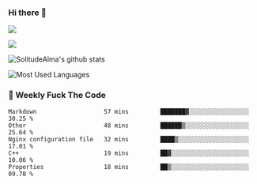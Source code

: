 ### Hi there 👋
<p>
  <img src="https://apibug.cn/api/ipqm/?wd=欢迎来到SolitudeAlma's的Github&apiKey=bbde50c3889b61ef936d4e336dd22ed0" />
</p>

<p>
  <a href="https://count.getloli.com/"><img src="https://count.getloli.com/get/@:solitudealma"></a>
</p>

![SolitudeAlma's github stats](https://github-readme-stats.vercel.app/api?username=solitudealma&show_icons=true&theme=radical)

![Most Used Languages](https://github-readme-stats.vercel.app/api/top-langs/?username=solitudealma&layout=compact&hide_border=true&theme=dark)
<!-- ![visitors](https://visitor-badge.glitch.me/badge?page_id=solitudealma.solitudealma.id) -->


### :dart: Weekly Fuck The Code

<!--START_SECTION:waka-->
```text
Markdown                   57 mins         ███████▓░░░░░░░░░░░░░░░░░   30.25 % 
Other                      48 mins         ██████▒░░░░░░░░░░░░░░░░░░   25.64 % 
Nginx configuration file   32 mins         ████▒░░░░░░░░░░░░░░░░░░░░   17.01 % 
C++                        19 mins         ██▓░░░░░░░░░░░░░░░░░░░░░░   10.06 % 
Properties                 18 mins         ██▒░░░░░░░░░░░░░░░░░░░░░░   09.78 % 
```
<!--END_SECTION:waka-->
